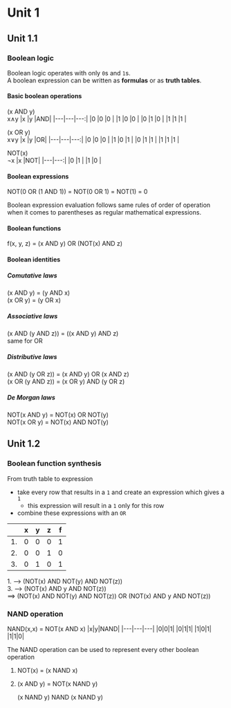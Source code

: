 # Unit 1

## Unit 1.1

### Boolean logic

Boolean logic operates with only `0`s and `1`s.  
A boolean expression can be written as **formulas** or as **truth tables**.

#### Basic boolean operations

(x AND y)  
x∧y
|x |y |AND|
|---|---|---:|
|0 |0 |0 |
|1 |0 |0 |
|0 |1 |0 |
|1 |1 |1 |

(x OR y)  
x∨y
|x |y |OR|
|---|---|---:|
|0 |0 |0 |
|1 |0 |1 |
|0 |1 |1 |
|1 |1 |1 |

NOT(x)  
¬x
|x |NOT|
|---|---:|
|0 |1 |
|1 |0 |

#### Boolean expressions

NOT(0 OR (1 AND 1)) = NOT(0 OR 1) = NOT(1) = 0

Boolean expression evaluation follows same rules of order of operation when it comes to parentheses as regular mathematical expressions.

#### Boolean functions

f(x, y, z) = (x AND y) OR (NOT(x) AND z)

#### Boolean identities

##### Comutative laws

(x AND y) = (y AND x)  
(x OR y) = (y OR x)

##### Associative laws

(x AND (y AND z)) = ((x AND y) AND z)  
same for OR

##### Distributive laws

(x AND (y OR z)) = (x AND y) OR (x AND z)  
(x OR (y AND z)) = (x OR y) AND (y OR z)

##### De Morgan laws

NOT(x AND y) = NOT(x) OR NOT(y)  
NOT(x OR y) = NOT(x) AND NOT(y)

## Unit 1.2

### Boolean function synthesis

From truth table to expression

- take every row that results in a `1` and create an expression which gives a `1`
  - this expression will result in a `1` only for this row
- combine these expressions with an `OR`

|     | x   | y   | z   | f   |
| --- | --- | --- | --- | --- |
| 1.  | 0   | 0   | 0   | 1   |
| 2.  | 0   | 0   | 1   | 0   |
| 3.  | 0   | 1   | 0   | 1   |

1\. --> (NOT(x) AND NOT(y) AND NOT(z))  
3\. --> (NOT(x) AND y AND NOT(z))  
==> (NOT(x) AND NOT(y) AND NOT(z)) OR (NOT(x) AND y AND NOT(z))

### NAND operation

NAND(x,x) = NOT(x AND x)
|x|y|NAND|
|---|---|---|
|0|0|1|
|0|1|1|
|1|0|1|
|1|1|0|

The NAND operation can be used to represent every other boolean operation

1. NOT(x) = (x NAND x)
2. (x AND y) = NOT(x NAND y)

   (x NAND y) NAND (x NAND y)
